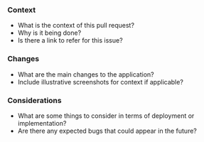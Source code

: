 ### Context
- What is the context of this pull request?
- Why is it being done?
- Is there a link to refer for this issue?

### Changes
- What are the main changes to the application?
- Include illustrative screenshots for context if applicable?

### Considerations
- What are some things to consider in terms of deployment or implementation?
- Are there any expected bugs that could appear in the future?
